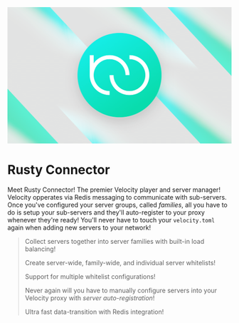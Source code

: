 ![Aelysium Wordmark Image](https://github.com/Aelysium-Group/.github/blob/main/images/logo-color-background.png?raw=true)
# Rusty Connector
Meet Rusty Connector! The premier Velocity player and server manager!
Velocity opperates via Redis messaging to communicate with sub-servers. Once you've configured your server groups, called *families*, all you have to do is setup your sub-servers and they'll auto-register to your proxy whenever they're ready! You'll never have to touch your `velocity.toml` again when adding new servers to your network!

> Collect servers together into server families with built-in load balancing!
> 
> Create server-wide, family-wide, and individual server whitelists!
> 
> Support for multiple whitelist configurations!
> 
> Never again will you have to manually configure servers into your Velocity proxy with *server auto-registration*!
> 
> Ultra fast data-transition with Redis integration!
